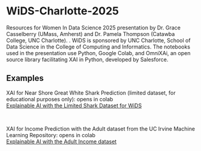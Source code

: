 # WiDS-Charlotte-2025
Resources for Women In Data Science 2025 presentation by Dr. Grace Casselberry (UMass, Amherst) and Dr. Pamela Thompson (Catawba College, UNC Charlotte). . WiDS is sponsored by UNC Charlotte, School of Data Science in the College of Computing and Informatics. The notebooks used in the presentation use Python, Google Colab, and OmniXAi, an open source library facilitating XAI in Python, developed by Salesforce. 
## Examples
<p>XAI for Near Shore Great White Shark Prediction (limited dataset, for educational purposes only): opens in colab<br>
<a href="https://colab.research.google.com/github/DrPamelaThompson/WiDS-Charlotte-2025/blob/main/XAI_shark_presence_prediction_WiDS.ipynb">Explainable AI with the Limited Shark Dataset for WiDS</a></p><br></p>
<p>XAI for Income Prediction with the Adult dataset from the UC Irvine Machine Learning Repository: opens in colab<br>
<a href="https://githubtocolab.com/DrPamelaThompson/WiDS-Charlotte-2025/blob/main/XAI_income_prediction.ipynb">Explainable AI with the Adult Income dataset</a></p><br></p>

